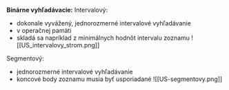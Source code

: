 **Binárne vyhľadávacie:**
Intervalový:
- dokonale vyvážený, jednorozmerné intervalové vyhľadávanie
- v operačnej pamäti
- skladá sa napríklad z minimálnych hodnôt intervalu zoznamu
![[US_intervalovy_strom.png]]

Segmentový:
- jednorozmerné intervalové vyhľadávanie
- koncové body zoznamu musia byť usporiadané
![[US-segmentovy.png]]